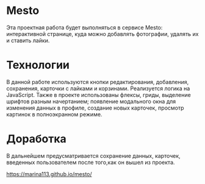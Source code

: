 
# Mesto

Эта проектная работа будет выполняться в сервисе Mesto: интерактивной 
странице, куда можно добавлять фотографии, удалять их 
и ставить лайки.

 # Технологии
 В данной работе используются кнопки редактирования,
  добавления, сохранения, карточки с лайками и корзинами. Реализуется
   логика на JavaScript. Также в проекте использованы
флексы, гриды, выделение шрифтов разным начертанием;
 появление модального окна для изменения данных в профиле, создание новых карточек, просмотр картинок в полноэкранном режиме.

 # Доработка
 В дальнейшем предусматривается сохранение данных, карточек, введенных пользователем после того,как он вышел из проекта.


https://marina113.github.io/mesto/
